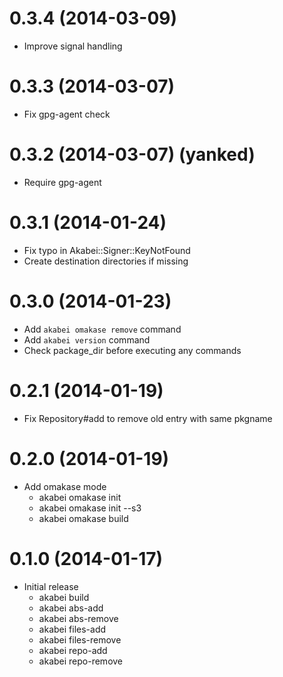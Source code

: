 # 0.3.4 (2014-03-09)
- Improve signal handling

# 0.3.3 (2014-03-07)
- Fix gpg-agent check

# 0.3.2 (2014-03-07) (yanked)
- Require gpg-agent

# 0.3.1 (2014-01-24)
- Fix typo in Akabei::Signer::KeyNotFound
- Create destination directories if missing

# 0.3.0 (2014-01-23)
- Add `akabei omakase remove` command
- Add `akabei version` command
- Check package_dir before executing any commands

# 0.2.1 (2014-01-19)
- Fix Repository#add to remove old entry with same pkgname

# 0.2.0 (2014-01-19)
- Add omakase mode
    - akabei omakase init
    - akabei omakase init --s3
    - akabei omakase build

# 0.1.0 (2014-01-17)
- Initial release
    - akabei build
    - akabei abs-add
    - akabei abs-remove
    - akabei files-add
    - akabei files-remove
    - akabei repo-add
    - akabei repo-remove
